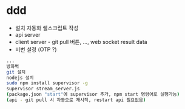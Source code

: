 # ddd
* 설치 자동화 쉘스크립트 작성
* api server
* client server - git pull 버튼, ..., web socket result data
* 비번 설정 (OTP ?)
```bash
...
방화벽
git 설치
nodejs 설치
sudo npm install supervisor -g
supervisor stream_server.js
(package.json "start"에 supervisor 추가, npm start 명령어로 실행가능)
(api - git pull 시 자동으로 재시작, restart api 필요없음)
```
